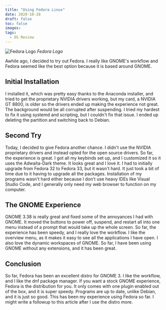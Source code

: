 ```yaml
---
title: "Using Fedora Linux"
date: 2020-10-28
draft: false
toc: false
images:
tags:
  - OS Review
---
```


![Fedora Logo](/post-photos/fedora-logo.jpg)
_Fedora Logo_

Awhile ago, I decided to try out Fedora. I really like GNOME's workflow and Fedora seemed like the best option because it is based around GNOME. 

## Initial Installation
I installed it, which was pretty easy thanks to the Anaconda installer, and tried to get the proprietary NVIDIA drivers working, but my card, a NVIDIA GT 8800, is older so the drivers ended up making the experience not great. The background would be all corrupted after suspending. I tried my hardest to fix it using systemd and scripting, but I couldn't fix that issue. I ended up deleting the partition and switching back to Debian.

## Second Try
Today, I decided to give Fedora another chance. I didn't use the NVIDIA proprietary drivers and instead opted for the open source drivers. So far, the experience is great. I got all my keybinds set up, and I customized it so it uses the Adwaita-Dark theme. It looks great and I love it. I had to initially upgrade from Fedora 32 to Fedora 33, but it wasn't hard. It just took a bit of time due to it having to upgrade all the packages. Installation of my programs wasn't hard either because I don't use heavy IDEs like Visual Studio Code, and I generally only need my web browser to function on my computer.

## The GNOME Experience
GNOME 3.38 is really great and fixed some of the annoyances I had with GNOME. It moved the buttons to power off, suspend, and restart all into one menu instead of a prompt that would take up the whole screen. So far, the experience has been speedy, and I really love the workflow. I like the overview menu, as it makes it easy to see all the applications I have open. I also love the dynamic workspaces of GNOME. So far, I have been using GNOME without any extensions, and it has been great.

## Conclusion
So far, Fedora has been an excellent distro for GNOME 3. I like the workflow, and I like the dnf package manager. If you want a stock GNOME experience, Fedora is the distribution for you. It only comes with one plugin enabled out of the box, and it is super speedy. Programs are up to date, unlike Debian, and it is just so good. This has been my experience using Fedora so far. I might write a followup to this article after I use the distro more.
